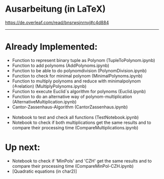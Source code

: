 # Ausarbeitung (in LaTeX)
https://de.overleaf.com/read/bnsrwsjnrnvj#c4d884

----------
# Already Implemented:
- Function to represent binary tuple as Polynom (TupleToPolynom.ipynb)
- Function to add polynoms (AddPolynoms.ipynb)
- Function to be able to do polynomdivision (PolynomDivision.ipynb)
- Function to check for minimal polynom (MinimalPolynoms.ipynb)
- Function to multiply polynoms and reduce with minimalpolynom (≙relation) (MultiplyPolynoms.ipynb)
- Function to execute Euclid´s algorithm for polynoms (Euclid.ipynb)
- Function to do an alternative way of polynom-multiplication (AlternativeMultiplication.ipynb)
- Cantor-Zassenhaus-Algorithm (CantorZassenhaus.ipynb)
</br></br>
- Notebook to test and check all functions (TestNotebook.ipynb)
- Notebook to check if both multiplications get the same results and to compare their processing time (CompareMultiplications.ipynb)
  
# Up next:
- Notebook to check if 'MinPols' and 'CZH' get the same results and to compare their processing time (CompareMinPol-CZH.ipynb)
- [Quadratic equations (in char2)]